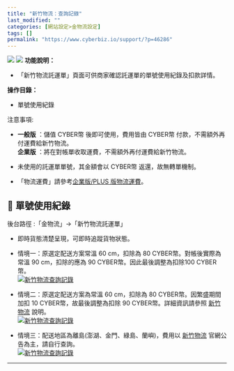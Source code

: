 ```yaml
---
title: "新竹物流：查詢記錄"
last_modified: ""
categories: [網站設定>金物流設定]
tags: []
permalink: "https://www.cyberbiz.io/support/?p=46286"
---
```


![](https://www.cyberbiz.io/helpcenter/wp-content/uploads/一般版3.png)
![](https://www.cyberbiz.io/helpcenter/wp-content/uploads/PLUS版3.png)
**功能說明：**  

* 「新竹物流託運單」頁面可供商家確認託運單的單號使用紀錄及扣款詳情。

**操作目錄：**

* 單號使用紀錄 

注意事項:  

* **一般版** ：儲值 CYBER幣 後即可使用，費用皆由 CYBER幣 付款，不需額外再付運費給新竹物流。  
**企業版** ：將在對帳單收取運費，不需額外再付運費給新竹物流。

* 未使用的託運單單號，其金額會以 CYBER幣 返還，故無轉單機制。
* 「物流運費」請參考[企業版/PLUS 版物流運費](https://docs.google.com/spreadsheets/d/1YBWaHV9WSIX4ttETU8NPFQQhTl4h_C49/edit?gid=2117590168#gid=2117590168)。



## 📌 單號使用紀錄


後台路徑 :「金物流」→「新竹物流託運單」  


* 即時貨態清楚呈現，可即時追蹤貨物狀態。


* 情境一：原選定配送方案常溫 60 cm，扣除為 80 CYBER幣。對帳後實際為常溫 90 cm，扣除的應為 90 CYBER幣。因此最後調整為扣除100 CYBER幣。  
[![新竹物流查詢記錄](https://www.cyberbiz.io/support/wp-content/uploads/新竹物流查詢紀錄01.png)](https://www.cyberbiz.io/support/wp-content/uploads/新竹物流查詢紀錄01.png)



* 情境二：原選定配送方案為常溫 60 cm，扣除為 80 CYBER幣。因繁盛期間加扣 10 CYBER幣，故最後調整為扣除 90 CYBER幣。詳細資訊請參照 [新竹物流](https://www.hct.com.tw/Default.aspx) 說明。  
[![新竹物流查詢記錄](https://www.cyberbiz.io/support/wp-content/uploads/新竹物流查詢紀錄02.png)](https://www.cyberbiz.io/support/wp-content/uploads/新竹物流查詢紀錄02.png)



* 情境三：配送地區為離島(澎湖、金門、綠島、蘭嶼)，費用以 [新竹物流](https://www.hct.com.tw/Default.aspx) 官網公告為主，請自行查詢。  
[![新竹物流查詢記錄](https://www.cyberbiz.io/support/wp-content/uploads/新竹物流查詢紀錄03.png)](https://www.cyberbiz.io/support/wp-content/uploads/新竹物流查詢紀錄03.png)

* * *



